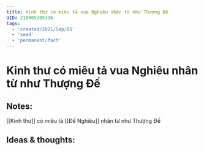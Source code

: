 ```yaml
---
title: Kinh thư có miêu tả vua Nghiêu nhân từ như Thượng Đế
UID: 210905205336
tags:
  - 'created/2021/Sep/05'
  - 'seed'
  - 'permanent/fact'
---
```

# Kinh thư có miêu tả vua Nghiêu nhân từ như Thượng Đế

## Notes:
[[Kinh thư]] có miêu tả [[Đế Nghiêu]] nhân từ như Thượng Đế

## Ideas & thoughts:
